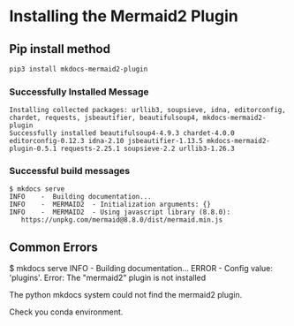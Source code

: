 # Installing the Mermaid2 Plugin

## Pip install method

```sh
pip3 install mkdocs-mermaid2-plugin
```

### Successfully Installed Message

```
Installing collected packages: urllib3, soupsieve, idna, editorconfig, chardet, requests, jsbeautifier, beautifulsoup4, mkdocs-mermaid2-plugin
Successfully installed beautifulsoup4-4.9.3 chardet-4.0.0 editorconfig-0.12.3 idna-2.10 jsbeautifier-1.13.5 mkdocs-mermaid2-plugin-0.5.1 requests-2.25.1 soupsieve-2.2 urllib3-1.26.3
```

### Successful build messages

```
$ mkdocs serve
INFO    -  Building documentation... 
INFO    -  MERMAID2  - Initialization arguments: {} 
INFO    -  MERMAID2  - Using javascript library (8.8.0):
   https://unpkg.com/mermaid@8.8.0/dist/mermaid.min.js 
```

## Common Errors
$ mkdocs serve
INFO    -  Building documentation... 
ERROR   -  Config value: 'plugins'. Error: The "mermaid2" plugin is not installed 

The python mkdocs system could not find the mermaid2 plugin.

Check you conda environment.